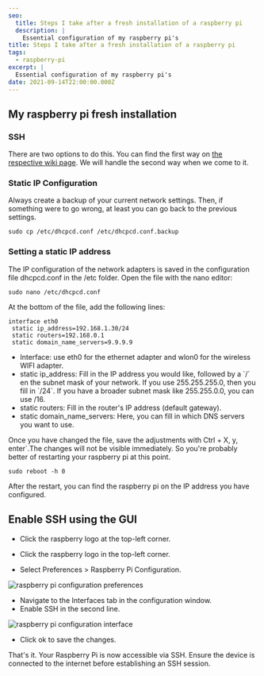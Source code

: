 ```yaml
---
seo:
  title: Steps I take after a fresh installation of a raspberry pi
  description: |
    Essential configuration of my raspberry pi's
title: Steps I take after a fresh installation of a raspberry pi
tags:
  - raspberry-pi
excerpt: |
  Essential configuration of my raspberry pi's
date: 2021-09-14T22:00:00.000Z
---
```


## My raspberry pi fresh installation

### SSH

There are two options to do this. You can find the first way on
[the respective wiki page](https://www.nerdfish.be/wiki/raspberry-pi-activate-ssh-and-wifi-headless).
We will handle the second way when we come to it.

### Static IP Configuration

Always create a backup of your current network settings. Then, if something were
to go wrong, at least you can go back to the previous settings.

```
sudo cp /etc/dhcpcd.conf /etc/dhcpcd.conf.backup
```

### Setting a static IP address

The IP configuration of the network adapters is saved in the configuration file
dhcpcd.conf in the /etc folder. Open the file with the nano editor:

```
sudo nano /etc/dhcpcd.conf
```

At the bottom of the file, add the following lines:

```
interface eth0
 static ip_address=192.168.1.30/24
 static routers=192.168.0.1
 static domain_name_servers=9.9.9.9
```

- Interface: use eth0 for the ethernet adapter and wlon0 for the wireless WIFI
  adapter.
- static ip_address: Fill in the IP address you would like, followed by a \`/\`
  en the subnet mask of your network. If you use 255.255.255.0, then you fill in
  \`/24\`. If you have a broader subnet mask like 255.255.0.0, you can use /16.
- static routers: Fill in the router's IP address (default gateway).
- static domain_name_servers: Here, you can fill in which DNS servers you want
  to use.

Once you have changed the file, save the adjustments with Ctrl + X, y,
enter\`.The changes will not be visible immediately. So you're probably better
of restarting your raspberry pi at this point.

```
sudo reboot -h 0
```

After the restart, you can find the raspberry pi on the IP address you have
configured.

## Enable SSH using the GUI

- Click the raspberry logo at the top-left corner.&#x20;

* Click the raspberry logo in the top-left corner.&#x20;

- Select Preferences > Raspberry Pi Configuration.

![raspberry pi configuration preferences](/uploads/wiki/steps-i-take-after-a-fresh-installation-of-a-raspberry-pi/raspberry-pi-configuration-preferences-gui_lbc8qe.png)

- Navigate to the Interfaces tab in the configuration window.
- Enable SSH in the second line.

![raspberry pi configuration interface](/uploads/wiki/steps-i-take-after-a-fresh-installation-of-a-raspberry-pi/raspberry-pi-configuration-interaface-gui_lmnpxx.png)

- Click ok to save the changes.

That's it. Your Raspberry Pi is now accessible via SSH. Ensure the device is
connected to the internet before establishing an SSH session.
